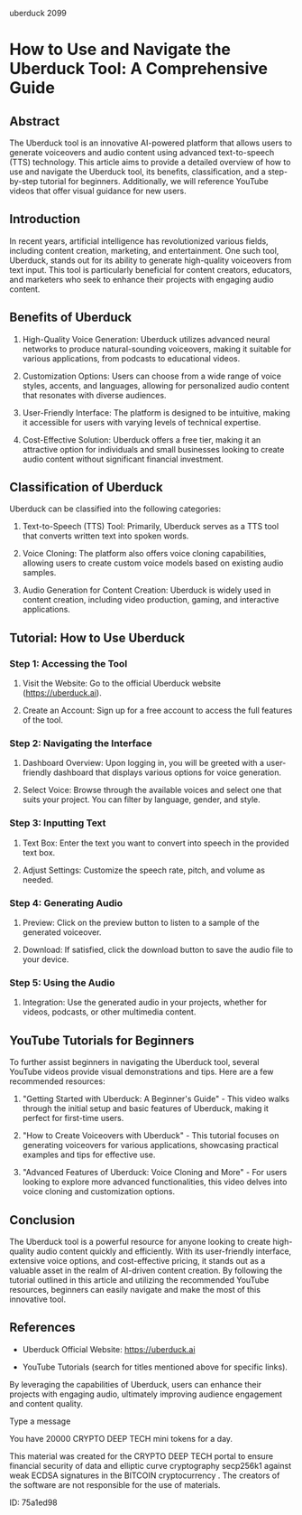 uberduck 2099
# How to Use and Navigate the Uberduck Tool: A Comprehensive Guide



## Abstract



The Uberduck tool is an innovative AI-powered platform that allows users to generate voiceovers and audio content using advanced text-to-speech (TTS) technology. This article aims to provide a detailed overview of how to use and navigate the Uberduck tool, its benefits, classification, and a step-by-step tutorial for beginners. Additionally, we will reference YouTube videos that offer visual guidance for new users.



## Introduction



In recent years, artificial intelligence has revolutionized various fields, including content creation, marketing, and entertainment. One such tool, Uberduck, stands out for its ability to generate high-quality voiceovers from text input. This tool is particularly beneficial for content creators, educators, and marketers who seek to enhance their projects with engaging audio content.



## Benefits of Uberduck



1. High-Quality Voice Generation: Uberduck utilizes advanced neural networks to produce natural-sounding voiceovers, making it suitable for various applications, from podcasts to educational videos.



2. Customization Options: Users can choose from a wide range of voice styles, accents, and languages, allowing for personalized audio content that resonates with diverse audiences.



3. User-Friendly Interface: The platform is designed to be intuitive, making it accessible for users with varying levels of technical expertise.



4. Cost-Effective Solution: Uberduck offers a free tier, making it an attractive option for individuals and small businesses looking to create audio content without significant financial investment.



## Classification of Uberduck



Uberduck can be classified into the following categories:



1. Text-to-Speech (TTS) Tool: Primarily, Uberduck serves as a TTS tool that converts written text into spoken words.



2. Voice Cloning: The platform also offers voice cloning capabilities, allowing users to create custom voice models based on existing audio samples.



3. Audio Generation for Content Creation: Uberduck is widely used in content creation, including video production, gaming, and interactive applications.



## Tutorial: How to Use Uberduck



### Step 1: Accessing the Tool



1. Visit the Website: Go to the official Uberduck website (https://uberduck.ai).

2. Create an Account: Sign up for a free account to access the full features of the tool.



### Step 2: Navigating the Interface



1. Dashboard Overview: Upon logging in, you will be greeted with a user-friendly dashboard that displays various options for voice generation.

2. Select Voice: Browse through the available voices and select one that suits your project. You can filter by language, gender, and style.



### Step 3: Inputting Text



1. Text Box: Enter the text you want to convert into speech in the provided text box.

2. Adjust Settings: Customize the speech rate, pitch, and volume as needed.



### Step 4: Generating Audio



1. Preview: Click on the preview button to listen to a sample of the generated voiceover.

2. Download: If satisfied, click the download button to save the audio file to your device.



### Step 5: Using the Audio



1. Integration: Use the generated audio in your projects, whether for videos, podcasts, or other multimedia content.



## YouTube Tutorials for Beginners



To further assist beginners in navigating the Uberduck tool, several YouTube videos provide visual demonstrations and tips. Here are a few recommended resources:



1. "Getting Started with Uberduck: A Beginner's Guide" - This video walks through the initial setup and basic features of Uberduck, making it perfect for first-time users.



2. "How to Create Voiceovers with Uberduck" - This tutorial focuses on generating voiceovers for various applications, showcasing practical examples and tips for effective use.



3. "Advanced Features of Uberduck: Voice Cloning and More" - For users looking to explore more advanced functionalities, this video delves into voice cloning and customization options.



## Conclusion



The Uberduck tool is a powerful resource for anyone looking to create high-quality audio content quickly and efficiently. With its user-friendly interface, extensive voice options, and cost-effective pricing, it stands out as a valuable asset in the realm of AI-driven content creation. By following the tutorial outlined in this article and utilizing the recommended YouTube resources, beginners can easily navigate and make the most of this innovative tool.



## References



- Uberduck Official Website: https://uberduck.ai

- YouTube Tutorials (search for titles mentioned above for specific links).



By leveraging the capabilities of Uberduck, users can enhance their projects with engaging audio, ultimately improving audience engagement and content quality.



Type a message

You have 20000 CRYPTO DEEP TECH mini tokens for a day.


This material was created for the  CRYPTO DEEP TECH portal  to ensure financial security of data and elliptic curve cryptography  secp256k1 against weak ECDSA  signatures   in the  BITCOIN cryptocurrency . The creators of the software are not responsible for the use of materials.

 ID: 75a1ed98
